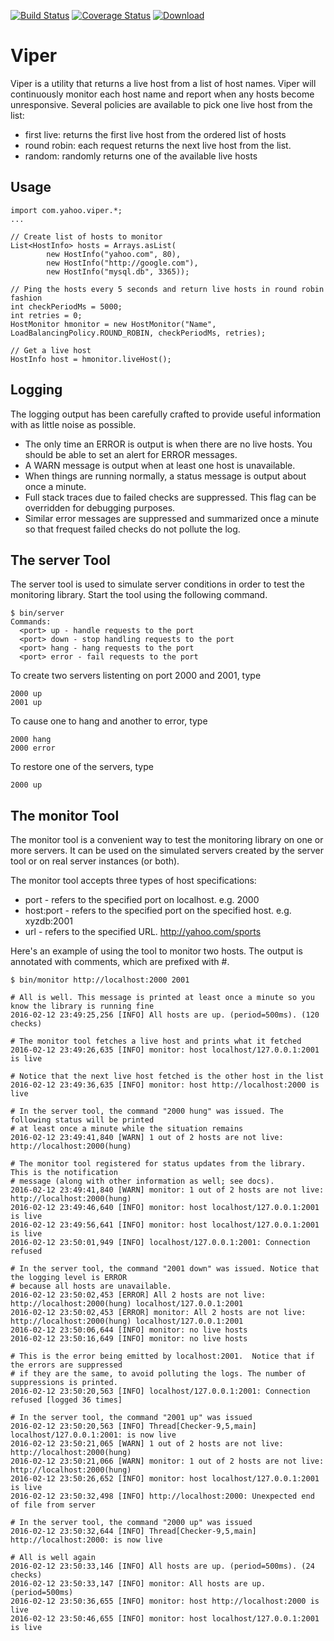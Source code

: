 [![Build Status](https://travis-ci.org/yahoo/viper.svg?branch=master)](https://travis-ci.org/yahoo/viper) [![Coverage Status](https://coveralls.io/repos/github/yahoo/viper/badge.svg?branch=master)](https://coveralls.io/github/yahoo/viper?branch=master) [![Download](https://api.bintray.com/packages/yahoo/maven/viper/images/download.svg) ](https://bintray.com/yahoo/maven/viper/_latestVersion)

# Viper

Viper is a utility that returns a live host from a list of host names.
Viper will continuously monitor each host name and report when any hosts become unresponsive.
Several policies are available to pick one live host from the list:

* first live: returns the first live host from the ordered list of hosts
* round robin: each request returns the next live host from the list.
* random: randomly returns one of the available live hosts

## Usage

```
import com.yahoo.viper.*;
...

// Create list of hosts to monitor
List<HostInfo> hosts = Arrays.asList(
        new HostInfo("yahoo.com", 80),
        new HostInfo("http://google.com"),
        new HostInfo("mysql.db", 3365));

// Ping the hosts every 5 seconds and return live hosts in round robin fashion
int checkPeriodMs = 5000;
int retries = 0;
HostMonitor hmonitor = new HostMonitor("Name", LoadBalancingPolicy.ROUND_ROBIN, checkPeriodMs, retries);

// Get a live host
HostInfo host = hmonitor.liveHost();
```

## Logging

The logging output has been carefully crafted to provide useful information with as little noise as possible.

* The only time an ERROR is output is when there are no live hosts. You should be able to set an alert for ERROR messages.
* A WARN message is output when at least one host is unavailable.
* When things are running normally, a status message is output about once a minute.
* Full stack traces due to failed checks are suppressed. This flag can be overridden for debugging purposes.
* Similar error messages are suppressed and summarized once a minute so that frequest failed checks do not pollute the log.

## The server Tool

The server tool is used to simulate server conditions in order to test
the monitoring library. Start the tool using the following command.

```
$ bin/server
Commands:
  <port> up - handle requests to the port
  <port> down - stop handling requests to the port
  <port> hang - hang requests to the port
  <port> error - fail requests to the port
```

To create two servers listenting on port 2000 and 2001, type
```
2000 up
2001 up
```

To cause one to hang and another to error, type
```
2000 hang
2000 error
```

To restore one of the servers, type
```
2000 up
```

## The monitor Tool

The monitor tool is a convenient way to test the monitoring library on
one or more servers. It can be used on the simulated servers created
by the server tool or on real server instances (or both).

The monitor tool accepts three types of host specifications:

* port - refers to the specified port on localhost. e.g. 2000
* host:port - refers to the specified port on the specified host. e.g. xyzdb:2001
* url - refers to the specified URL. http://yahoo.com/sports

Here's an example of using the tool to monitor two hosts. The output is annotated with comments, which
are prefixed with #.

```
$ bin/monitor http://localhost:2000 2001

# All is well. This message is printed at least once a minute so you know the library is running fine
2016-02-12 23:49:25,256 [INFO] All hosts are up. (period=500ms). (120 checks)

# The monitor tool fetches a live host and prints what it fetched
2016-02-12 23:49:26,635 [INFO] monitor: host localhost/127.0.0.1:2001 is live

# Notice that the next live host fetched is the other host in the list
2016-02-12 23:49:36,635 [INFO] monitor: host http://localhost:2000 is live

# In the server tool, the command "2000 hung" was issued. The following status will be printed
# at least once a minute while the situation remains
2016-02-12 23:49:41,840 [WARN] 1 out of 2 hosts are not live: http://localhost:2000(hung)

# The monitor tool registered for status updates from the library. This is the notification
# message (along with other information as well; see docs).
2016-02-12 23:49:41,840 [WARN] monitor: 1 out of 2 hosts are not live: http://localhost:2000(hung)
2016-02-12 23:49:46,640 [INFO] monitor: host localhost/127.0.0.1:2001 is live
2016-02-12 23:49:56,641 [INFO] monitor: host localhost/127.0.0.1:2001 is live
2016-02-12 23:50:01,949 [INFO] localhost/127.0.0.1:2001: Connection refused

# In the server tool, the command "2001 down" was issued. Notice that the logging level is ERROR
# because all hosts are unavailable.
2016-02-12 23:50:02,453 [ERROR] All 2 hosts are not live: http://localhost:2000(hung) localhost/127.0.0.1:2001
2016-02-12 23:50:02,453 [ERROR] monitor: All 2 hosts are not live: http://localhost:2000(hung) localhost/127.0.0.1:2001
2016-02-12 23:50:06,644 [INFO] monitor: no live hosts
2016-02-12 23:50:16,649 [INFO] monitor: no live hosts

# This is the error being emitted by localhost:2001.  Notice that if the errors are suppressed
# if they are the same, to avoid polluting the logs. The number of suppressions is printed.
2016-02-12 23:50:20,563 [INFO] localhost/127.0.0.1:2001: Connection refused [logged 36 times]

# In the server tool, the command "2001 up" was issued
2016-02-12 23:50:20,563 [INFO] Thread[Checker-9,5,main] localhost/127.0.0.1:2001: is now live
2016-02-12 23:50:21,065 [WARN] 1 out of 2 hosts are not live: http://localhost:2000(hung)
2016-02-12 23:50:21,066 [WARN] monitor: 1 out of 2 hosts are not live: http://localhost:2000(hung)
2016-02-12 23:50:26,652 [INFO] monitor: host localhost/127.0.0.1:2001 is live
2016-02-12 23:50:32,498 [INFO] http://localhost:2000: Unexpected end of file from server

# In the server tool, the command "2000 up" was issued
2016-02-12 23:50:32,644 [INFO] Thread[Checker-9,5,main] http://localhost:2000: is now live

# All is well again
2016-02-12 23:50:33,146 [INFO] All hosts are up. (period=500ms). (24 checks)
2016-02-12 23:50:33,147 [INFO] monitor: All hosts are up. (period=500ms)
2016-02-12 23:50:36,655 [INFO] monitor: host http://localhost:2000 is live
2016-02-12 23:50:46,655 [INFO] monitor: host localhost/127.0.0.1:2001 is live
```
